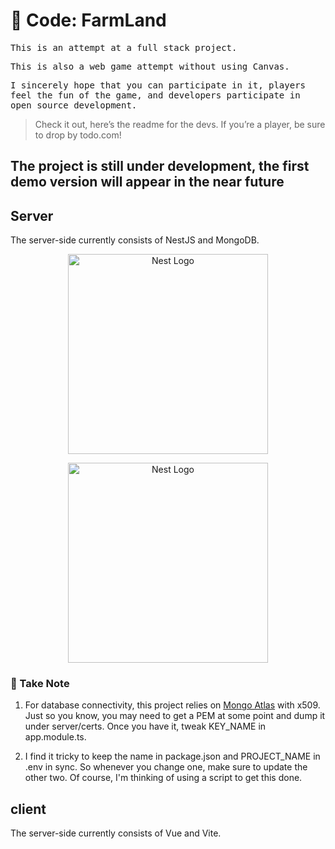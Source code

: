 # 👋 Code: FarmLand

<samp>This is an attempt at a full stack project.</smap>

<samp>This is also a web game attempt without using Canvas.</smap>

<samp>I sincerely hope that you can participate in it, players feel the fun of the game, and developers participate in open source development. </smap>

> Check it out, here’s the readme for the devs. If you’re a player, be sure to drop by todo.com!

## The project is still under development, the first demo version will appear in the near future


## Server

The server-side currently consists of NestJS and MongoDB.

<p align="center">
  <a href="http://nestjs.com/" target="blank"><img src="https://nestjs.com/img/logo_text.svg" width="320" alt="Nest Logo" /></a>
</p>
<p align="center">
  <a href="http://mongodb.com/" target="blank"><img src="https://webimages.mongodb.com/_com_assets/cms/kuyjf3vea2hg34taa-horizontal_default_slate_blue.svg?auto=format%252Ccompress" width="320" alt="Nest Logo" /></a>
</p>

### 📝 Take Note

1. For database connectivity, this project relies on [Mongo Atlas](https://www.mongodb.com/cloud/atlas/register) with x509. Just so you know, you may need to get a PEM at some point and dump it under server/certs. Once you have it, tweak KEY_NAME in app.module.ts.

2. I find it tricky to keep the name in package.json and PROJECT_NAME in .env in sync. So whenever you change one, make sure to update the other two. Of course, I'm thinking of using a script to get this done.

## client

The server-side currently consists of Vue and Vite.
